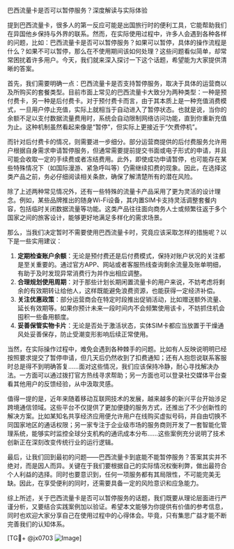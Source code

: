 巴西流量卡是否可以暂停服务？深度解读与实际体验

提到巴西流量卡，很多人的第一反应可能是出国旅行时的便利工具，它能帮助我们在异国他乡保持与外界的联系。然而，在实际使用过程中，许多人会遇到各种各样的问题，比如：巴西流量卡是否可以暂停服务？如果可以暂停，具体的操作流程是什么？如果不可以暂停，那么在不使用期间该如何处理？这些问题看似简单，却常常困扰着许多用户。今天，我们就来深入探讨一下这个话题，希望能为大家提供清晰的答案。

首先，我们需要明确一点：巴西流量卡是否支持暂停服务，取决于具体的运营商以及所购买的套餐类型。目前市面上常见的巴西流量卡大致分为两种类型：一种是预付费卡，另一种是后付费卡。对于预付费卡而言，由于其本质上是一种充值消费模式，一旦用户停止充值，实际上就相当于自动进入了暂停状态。也就是说，当你的余额不足以支付数据流量费用时，系统会自动限制网络访问功能，直到你重新充值为止。这种机制虽然看起来像是“暂停”，但实际上更接近于“欠费停机”。

而针对后付费卡的情况，则需要进一步细分。部分运营商提供的后付费服务允许用户根据自身需求申请暂停服务，但通常需要提前提交书面或电子形式的申请，并且可能会收取一定的手续费或者冻结费用。此外，即使成功申请暂停，也可能存在某些特殊情况下（如国际漫游、紧急呼叫等）仍需继续扣费的现象。因此，在选择这类产品之前，务必仔细阅读相关条款，确保了解清楚所有的潜在风险。

除了上述两种常见情况外，还有一些特殊的流量卡产品采用了更为灵活的设计理念。例如，某些品牌推出的随身Wi-Fi设备，其内置SIM卡支持灵活调整套餐内容，包括临时关闭数据流量等功能。这类产品往往面向商务人士或频繁往返于多个国家之间的旅客设计，能够更好地满足多样化的需求场景。

那么，当我们决定暂时不需要使用巴西流量卡时，究竟应该采取怎样的措施呢？以下是一些实用建议：

1. **定期检查账户余额**：无论是预付费还是后付费模式，保持对账户状况的关注都是至关重要的。通过官方APP、网站或者客服热线查询剩余流量及账单明细，有助于及时发现异常消费行为并作出相应调整。
2. **合理规划使用周期**：对于那些计划长期闲置流量卡的用户来说，不妨考虑将剩余的有效期转让给他人，这样既能避免浪费资源，也能获得一定经济补偿。
3. **关注优惠政策**：部分运营商会在特定时段推出促销活动，比如赠送额外流量、延长有效期等。如果你预计未来一段时间内不会频繁使用该卡，不妨抓住机会囤积一些备用额度。
4. **妥善保管实物卡片**：无论是否处于激活状态，实体SIM卡都应当放置于干燥通风处妥善保存，防止受潮变形影响后续正常使用。

当然，在实际操作过程中，难免会遇到各种棘手的问题。比如有人反映说明明已经按照要求提交了暂停申请，但几天后仍然收到了扣费通知；还有人抱怨说联系客服时总是得不到明确答复……面对这些情况，我们应该保持冷静，耐心寻找解决办法。一方面可以通过拨打官方热线寻求帮助；另一方面也可以登录社交媒体平台查看其他用户的反馈经验，从中汲取灵感。

值得一提的是，近年来随着移动互联网技术的发展，越来越多的新兴平台开始涉足跨境通信领域。这些平台不仅提供了更加便捷的服务方式，还推出了不少创新性的解决方案。比如某知名共享经济应用便允许用户在线购买虚拟号码，并自由切换不同国家地区的通话权限；另一家专注于企业级市场的服务商则开发了一套智能化管理系统，能够实时监控全球分支机构的通讯成本分布……这些案例充分说明了技术创新正在深刻改变传统行业的运行逻辑。

最后，让我们回到最初的问题——巴西流量卡到底能不能暂停服务？答案其实并不绝对，而是因人而异。关键在于我们要根据自己的实际情况权衡利弊，做出最符合个人利益的选择。同时也要意识到，任何一项服务都有其局限性，不可能完美无缺。因此，在享受便利的同时，还需要具备一定的风险意识和应急能力。

综上所述，关于巴西流量卡是否可以暂停服务的话题，我们既要从理论层面进行严谨分析，又要结合实践案例加以验证。希望本文能够为你提供有价值的参考信息，同时也欢迎大家分享自己在使用过程中的心得体会。毕竟，只有集思广益才能不断完善我们的认知体系。

[TG💪+ @jx0703 ![Image](https://github.com/user-attachments/assets/dbca1d08-cadb-493c-b0ec-ad6f7a83f270)]